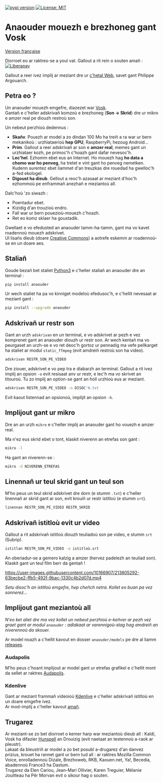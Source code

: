 [![pypi version](https://img.shields.io/pypi/v/anaouder)](https://pypi.org/project/anaouder/)
[![License: MIT](https://img.shields.io/badge/License-MIT-green.svg)](./LICENSE)

# Anaouder mouezh e brezhoneg gant Vosk

[Version française](https://github.com/gweltou/vosk-br/blob/main/README-fr.md)

Diorroet eo ar raktres-se a youl vat. Gallout a rit rein o souten amañ :
[![Liberapay](https://liberapay.com/assets/widgets/donate.svg)](https://liberapay.com/gweltou/donate)

Gallout a reer ivez implij ar meziant dre ur [c'hetal Web](https://abp.fritzsch.net/), savet gant Philippe Argouarch.

## Petra eo ?

Un anaouder mouezh emgefre, diazezet war [Vosk](https://github.com/alphacep/vosk-api).\
Gantañ e c'heller adskrivañ komzoù e brezhoneg (**Son -> Skrid**) dre ur mikro e amzer real pe diouzh restroù son.

Un nebeut perzhioù dedennus :

* **Skañv**. Pouezh ar model a zo dindan 100 Mo ha treiñ a ra war ur bern mekanikoù : urzhiataerioù **hep GPU**, RaspberryPi, hezoug Android...
* **Prim**. Gallout a reer adskrivañ ar son e **amzer real**, memes gant un urzhiataer kozh, pe primoc'h c'hoazh gant dafar nevesoc'h.
* **Lec'hel**. Ezhomm ebet eus an Internet. Ho mouezh hag **ho data a chomo war ho penveg**, ha tretet e vint gant ho penveg nemetken. Kudenn surentez ebet liammet d'an treuzkas dre rouedad ha gwelloc'h a-fed ekologel.
* **Digoust ha dieub**. Gellout a reoc'h azasaat ar meziant d'hoc'h ezhommoù pe enframmañ anezhañ e meziantoù all.

Dalc'hoù 'zo siwazh :

* Poentadur ebet.
* Kizidig d'an trouzioù endro.
* Fall war ur bern pouezioù-mouezh c'hoazh.
* Ret eo komz sklaer ha goustadik.

Gwellaet e vo efedusted an anaouder tamm-ha-tamm, gant ma vo kavet roadennoù mouezh adskrivet.\
Ul lisañs dieub (doare [Creative Commons](https://creativecommons.org/licenses/)) a aotrefe eskemm ar roadennoù-se en un doare aes.

## Staliañ

Goude bezañ bet staliet [Python3](https://www.python.org/downloads/) e c'heller staliañ an anaouder dre an terminal :

```bash
pip install anaouder
```

Ur wech staliet ha pa vo kinniget modeloù efedusoc'h, e c'hellit nevesaat ar meziant gant :

```bash
pip install --upgrade anaouder
```

## Adskrivañ ur restr son

Gant an urzh `adskrivan` en un terminal, e vo adskrivet ar pezh e vez komprenet gant an anaouder diouzh ur restr son. Ar wech kentañ ma vo peurgaset an urzh-se e vo ret deoc'h gortoz ur pennadig ma vefe pellkarget ha staliet ar modul `static_ffmpeg` (evit amdreiñ restroù son ha video).

```bash
adskrivan RESTR_SON_PE_VIDEO
```

Dre ziouer, adskrivet e vo pep tra e diabarzh an terminal. Gallout a rit ivez implij an opsion `-o` evit resisaat anv ur restr, e lec'h ma vo skrivet an titouroù. Tu zo implij an option-se gant an holl urzhioù eus ar meziant.

```bash
adskrivan RESTR_SON_PE_VIDEO -o DISOC'H.txt
```

Evit kaout listennad an opsionoù, implijit an opsion `-h`.

## Implijout gant ur mikro

Dre an an urzh `mikro` e c'heller implij an anaouder gant ho vouezh e amzer real.

Ma n'ez eus skrid ebet o tont, klaskit niverenn an etrefas son gant :

```bash
mikro -l
```

Ha gant an niverenn-se :

```bash
mikro -d NIVERENN_ETREFAS
```

## Linennañ ur teul skrid gant un teul son

M'ho peus un teul skrid adskrivet dre dorn (e stumm `.txt`) e c'heller linennañ ar skrid gant ar son, evit krouiñ ur restr istitloù (e stumm `srt`).

```bash
linennan RESTR_SON_PE_VIDEO RESTR_SKRID
```

## Adskrivañ istitloù evit ur video

Gallout a rit adskrivañ istitloù diouzh teuliadoù son pe video, e stumm `srt` (Subrip).

```bash
istitlan RESTR_SON_PE_VIDEO -o istitloù.srt
```

An oberiadur-se a gemero kalzig a amzer (hervez padelezh an teuliad son). Klaskit gant un teul film berr da gentañ !

https://user-images.githubusercontent.com/10166907/213805292-63becbe2-ffb5-492f-9bac-1330c4b2d07d.mp4

*Setu disoc'h an istitloù emgefre, hep cheñch netra. Kollet eo buan pa vez sonnerez...*

## Implijout gant meziantoù all

*N'eo ket aliet dre ma vez kollet un nebeut perzhioù e-keñver ar pezh vez graet gant ar modul `anaouder` : adlakaat ar varennigoù-stag hag amdreiñ an niverennoù da skouer.*

Ar model noazh a c'hellit kavout en dosser `anaouder/models` pe dre al liamm [releases](https://github.com/gweltou/vosk-br/releases).

### Audapolis

M'ho peus c'hoant implijout ar model gant ur etrefas grafikel e c'hellit mont da sellet ar raktres [Audapolis](https://github.com/bugbakery/audapolis).

### Kdenlive

Gant ar meziant frammañ videoioù [Kdenlive](https://kdenlive.org/) e c'heller adskrivañ istitloù en un doare emgefre ivez.\
Ar mod-implij a c'heller kavout [amañ](https://docs.kdenlive.org/en/effects_and_compositions/speech_to_text.html).

## Trugarez

Ar meziant-se zo bet diorroet o kemer harp war meziantoù dieub all : Kaldi, Vosk ha difazier [Hunspell](https://github.com/Drouizig/hunspell-br) an Drouizig (evit naetaat an testennoù a-raok ar pleustr).\
Lakaat da bleustriñ ar model a zo bet posubl a-drugarez d'an danvez prizius, krouet ha rannet gant ur bern tud all : ar raktres Mozilla Common Voice, enrolladennoù Dizale, Brezhoweb, RKB, Kaouen.net, Ya!, Becedia, abadennoù France3 ha Dastum.\
Trugarez da Elen Cariou, Jean-Mari Ollivier, Karen Treguier, Mélanie Jouitteau ha Pêr Morvan evit o sikour hag o souten.

